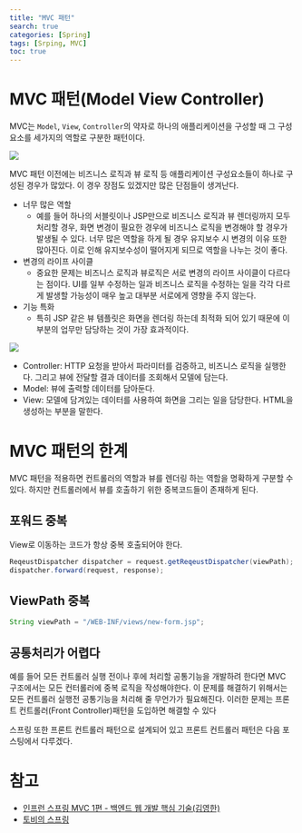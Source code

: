 ```yaml
---
title: "MVC 패턴"
search: true
categories: [Spring]
tags: [Srping, MVC]
toc: true
---
```


# MVC 패턴(Model View Controller)
MVC는 `Model`, `View`, `Controller`의 약자로 하나의 애플리케이션을 구성할 때 그 구성요소를 세가지의 역할로 구분한 패턴이다.

![]({{site.url}}/assets/img/post/spring/13/img01.PNG)

MVC 패턴 이전에는 비즈니스 로직과 뷰 로직 등 애플리케이션 구성요소들이 하나로 구성된 경우가 많았다. 이 경우 장점도 있겠지만
많은 단점들이 생겨난다.

- 너무 많은 역할
  - 예를 들어 하나의 서블릿이나 JSP만으로 비즈니스 로직과 뷰 렌더링까지 모두 처리할 경우, 화면 변경이 필요한 경우에 비즈니스 로직을 변경해야 할 경우가 발생될 수 있다. 너무 많은 역할을 하게 될 경우 유지보수 시 변경의 이유 또한 많아진다. 이로 인해 유지보수성이 떨어지게 되므로 역할을 나누는 것이 좋다.
- 변경의 라이프 사이클
  - 중요한 문제는 비즈니스 로직과 뷰로직은 서로 변경의 라이프 사이클이 다르다는 점이다. UI를 일부 수정하는 일과 비즈니스 로직을 수정하는 일을 각각 다르게 발생할 가능성이 매우 높고 대부분 서로에게 영향을 주지 않는다.
- 기능 특화
  - 특히 JSP 같은 뷰 템플릿은 화면을 렌더링 하는데 최적화 되어 있기 때문에 이 부분의 업무만 담당하는 것이 가장 효과적이다.

![]({{site.url}}/assets/img/post/spring/13/img02.PNG)

- Controller: HTTP 요청을 받아서 파라미터를 검증하고, 비즈니스 로직을 실행한다. 그리고 뷰에 전달할 결과 데이터를 조회해서 모델에 담는다.
- Model: 뷰에 출력할 데이터를 담아둔다.
- View: 모델에 담겨있는 데이터를 사용하여 화면을 그리는 일을 담당한다. HTML을 생성하는 부분을 말한다.

# MVC 패턴의 한계
MVC 패턴을 적용하면 컨트롤러의 역할과 뷰를 렌더링 하는 역할을 명확하게 구분할 수 있다.
하지만 컨트롤러에서 뷰를 호출하기 위한 중복코드들이 존재하게 된다.

## 포워드 중복
View로 이동하는 코드가 항상 중복 호출되어야 한다.
```java
ReqeustDispatcher dispatcher = request.getReqeustDispatcher(viewPath);
dispatcher.forward(request, response);
```
## ViewPath 중복
```java
String viewPath = "/WEB-INF/views/new-form.jsp";
```

## 공통처리가 어렵다
예를 들어 모든 컨트롤러 실행 전이나 후에 처리할 공통기능을 개발하려 한다면 MVC 구조에서는 모든 컨터롤러에 중복 로직을 작성해야한다.
이 문제를 해결하기 위해서는 모든 컨트롤러 실행전 공통기능을 처리해 줄 무언가가 필요해진다.
이러한 문제는 프론트 컨트롤러(Front Controller)패턴을 도입하면 해결할 수 있다

스프링 또한 프론트 컨트롤러 패턴으로 설계되어 있고 프론트 컨트롤러 패턴은 다음 포스팅에서 다루겠다.

# 참고

- [인프런 스프링 MVC 1편 - 백엔드 웹 개발 핵심 기술(김영한)](https://www.inflearn.com/course/%EC%8A%A4%ED%94%84%EB%A7%81-mvc-1/dashboard)
- [토비의 스프링](http://www.kyobobook.co.kr/product/detailViewKor.laf?ejkGb=KOR&mallGb=KOR&barcode=9788960773417&orderClick=LAG&Kc=)
